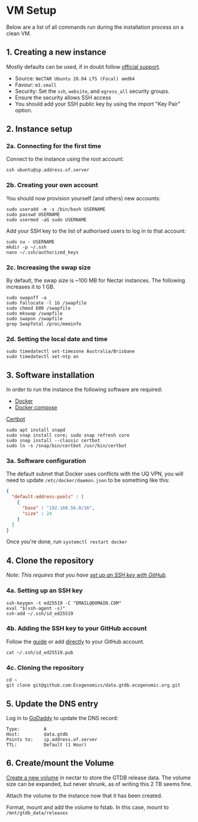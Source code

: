 # VM Setup

Below are a list of all commands run during the installation process on a clean VM.

## 1. Creating a new instance

Mostly defaults can be used, if in doubt follow 
[official support](https://support.ehelp.edu.au/support/solutions/articles/6000055446-accessing-instances).

* Source: `NeCTAR Ubuntu 20.04 LTS (Focal) amd64`
* Favour: `m3.small`
* Security: Set the `ssh`, `website`, and `egress_all` security groups.
* Ensure the security allows SSH access
* You should add your SSH public key by using the import "Key Pair" option.

## 2. Instance setup

### 2a. Connecting for the first time
Connect to the instance using the root account:

```shell
ssh ubuntu@ip.address.of.server
```

### 2b. Creating your own account

You should now provision yourself (and others) new accounts:

```shell
sudo useradd -m -s /bin/bash USERNAME 
sudo passwd USERNAME
sudo usermod -aG sudo USERNAME
```

Add your SSH key to the list of authorised users to log in to that account:

```shell
sudo su - USERNAME
mkdir -p ~/.ssh
nano ~/.ssh/authorized_keys
```

### 2c. Increasing the swap size

By default, the swap size is ~100 MB for Nectar instances. The following increases it to 1 GB.

```shell
sudo swapoff -a
sudo fallocate -l 1G /swapfile
sudo chmod 600 /swapfile
sudo mkswap /swapfile
sudo swapon /swapfile
grep SwapTotal /proc/meminfo
```

### 2d. Setting the local date and time

```shell
sudo timedatectl set-timezone Australia/Brisbane
sudo timedatectl set-ntp on
```

## 3. Software installation

In order to run the instance the following software are required:

* [Docker](https://docs.docker.com/engine/install/ubuntu/#installation-methods)
* [Docker compose](https://docs.docker.com/compose/install/)

[Certbot](https://certbot.eff.org/instructions?ws=nginx&os=ubuntufocal)
```shell
sudo apt install snapd
sudo snap install core; sudo snap refresh core
sudo snap install --classic certbot
sudo ln -s /snap/bin/certbot /usr/bin/certbot
```

### 3a. Software configuration

The default subnet that Docker uses conflicts with the UQ VPN, you will need 
to update `/etc/docker/daemon.json` to be something like this:

```json
{
  "default-address-pools" : [
    {
      "base" : "192.168.56.0/16",
      "size" : 24
    }
  ]
}
```

Once you're done, run `systemctl restart docker`

## 4. Clone the repository

_Note: This requires that you have [set up an SSH key with GitHub](https://docs.github.com/en/free-pro-team@latest/github/authenticating-to-github/adding-a-new-ssh-key-to-your-github-account)._

### 4a. Setting up an SSH key

```shell
ssh-keygen -t ed25519 -C "EMAIL@DOMAIN.COM"
eval "$(ssh-agent -s)"
ssh-add ~/.ssh/id_ed25519
```

### 4b. Adding the SSH key to your GitHub account

Follow the [guide](https://docs.github.com/en/free-pro-team@latest/github/authenticating-to-github/adding-a-new-ssh-key-to-your-github-account) 
or add [directly](https://github.com/settings/keys) to your GitHub account.

```shell
cat ~/.ssh/id_ed25519.pub
```

### 4c. Cloning the repository

```shell
cd ~
git clone git@github.com:Ecogenomics/data.gtdb.ecogenomic.org.git
```

## 5. Update the DNS entry

Log in to [GoDaddy](https://dcc.godaddy.com/manage/dns?domainName=ECOGENOMIC.ORG) 
to update the DNS record:

```
Type:         A
Host:         data.gtdb
Points to:    ip.address.of.server
TTL:          Default (1 Hour)
```

## 6. Create/mount the Volume

[Create a new volume](https://support.ehelp.edu.au/support/solutions/articles/6000216075-persistent-volume-storage)
in nectar to store the GTDB release data. The volume size
can be expanded, but never shrunk, as of writing this 2 TB seems fine.

Attach the volume to the instance now that it has been created.

Format, mount and add the volume to fstab. In this case, mount to `/mnt/gtdb_data/releases`
